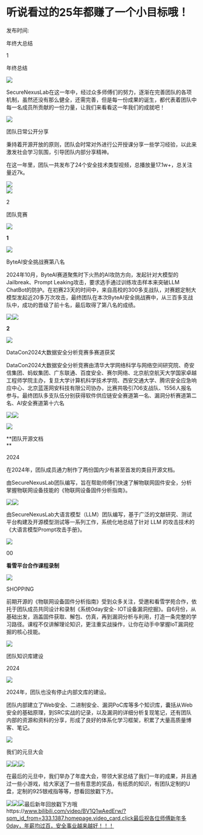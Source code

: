 # 听说看过的25年都赚了一个小目标哦！

发布时间: 

年终大总结

1

年终总结

![](/images/听说看过的25年都赚了一个小目标哦！/1752587193336.png)

SecureNexusLab在这一年中，经过众多师傅们的努力，逐渐在完善团队的各项机制，虽然还没有那么健全，还需完善，但是每一份成果的诞生，都代表着团队中每一名成员所贡献的一份力量，让我们来看看这一年我们的成就吧！

![](/images/听说看过的25年都赚了一个小目标哦！/1752587193592.png)

团队日常公开分享

秉持着开源开放的原则，团队会时常对外进行公开授课分享一些学习经验，以此来激发社会学习氛围，引导团队内部分享精神。

在这一年里，团队一共发布了24个安全技术类型视频，总播放量17.1w+，总关注量近7k。

![](/images/听说看过的25年都赚了一个小目标哦！/1752587193796.png)  
![](/images/听说看过的25年都赚了一个小目标哦！/1752587193876.jpg)

2

团队竞赛

![](/images/听说看过的25年都赚了一个小目标哦！/1752587193959.png)

  

**1**

![](/images/听说看过的25年都赚了一个小目标哦！/1752587194029.png)

ByteAI安全挑战赛第八名

2024年10月，ByteAI赛道聚焦时下火热的AI攻防方向，发起针对大模型的Jailbreak、Prompt
Leaking攻击，要求选手通过训练攻击样本来突破LLM
ChatBot的防护。在初赛23天的时间中，来自高校的300多支战队，对赛题定制大模型发起近20多万次攻击，最终团队在本次ByteAI安全挑战赛中，从三百多支战队中，成功的晋级了前十名，最后取得了第八名的成绩。

![](/images/听说看过的25年都赚了一个小目标哦！/1752587194147.png)![](/images/听说看过的25年都赚了一个小目标哦！/1752587194217.png)

**2**

![](/images/听说看过的25年都赚了一个小目标哦！/1752587194324.png)

DataCon2024大数据安全分析竞赛多赛道获奖

DataCon2024大数据安全分析竞赛由清华大学网络科学与网络空间研究院、奇安信集团、蚂蚁集团、广东联通、百度安全、赛尔网络、北京航空航天大学国家卓越工程师学院主办，复旦大学计算机科学技术学院、西安交通大学、腾讯安全应急响应中心、北京蓝莲网安科技有限公司协办，比赛共吸引706支战队、1556人报名参与。最终团队多支队伍分别获得软件供应链安全赛道第一名、漏洞分析赛道第二名、AI安全赛道第十六名

![](/images/听说看过的25年都赚了一个小目标哦！/1752587194420.png)![](/images/听说看过的25年都赚了一个小目标哦！/1752587194549.png)

  

![](/images/听说看过的25年都赚了一个小目标哦！/1752587194641.jpg)

**团队开源文档  
**

2024

在2024年，团队成员通力制作了两份国内少有甚至首发的类目开源文档。

由SecureNexusLab团队编写，旨在帮助师傅们快速了解物联网固件安全，分析掌握物联网设备技能的《物联网设备固件分析指南》。

![](/images/听说看过的25年都赚了一个小目标哦！/1752587194789.png)![](/images/听说看过的25年都赚了一个小目标哦！/1752587194884.jpg)

由SecureNexusLab大语言模型（LLM）团队编写，基于广泛的文献研究、测试平台构建及开源模型测试等一系列工作，系统化地总结了针对 LLM
的攻击技术的《大语言模型Prompt攻击手册》。

![](/images/听说看过的25年都赚了一个小目标哦！/1752587194982.png)

  

  

00

**看雪平台合作课程录制**

![](/images/听说看过的25年都赚了一个小目标哦！/1752587195162.png)

SHOPPING

前期开源的《物联网设备固件分析指南》受到众多关注，受邀和看雪学苑合作，依托于团队成员共同设计和录制《系统0day安全-
IOT设备漏洞挖掘》。自6月份，从基础出发，涵盖固件获取、解包、仿真，再到漏洞分析与利用，打造一条完整的学习路径。课程不仅讲解理论知识，更注重实战操作，让你在动手中掌握IoT漏洞挖掘的核心技能。

![](/images/听说看过的25年都赚了一个小目标哦！/1752587195267.png)

团队知识库建设

2024

![](/images/听说看过的25年都赚了一个小目标哦！/1752587195354.png)

2024年，团队也没有停止内部文库的建设。

团队内部建立了Web安全、二进制安全、漏洞PoC库等多个知识库，囊括从Web安全的基础原理，到SRC实战的记录，以及漏洞的详细分析复现笔记，还有团队内部的资源和资料的分享，形成了良好的体系化学习框架，积累了大量高质量博客、笔记。

![](/images/听说看过的25年都赚了一个小目标哦！/1752587195406.png)  

  

我们的元旦大会

![](/images/听说看过的25年都赚了一个小目标哦！/1752587195641.png)![](/images/听说看过的25年都赚了一个小目标哦！/1752587195727.png)![](/images/听说看过的25年都赚了一个小目标哦！/1752587195756.png)

在最后的元旦中，我们举办了年度大会，带领大家总结了我们一年的成果，并且通过一些小游戏，给大家送了一些有意思的奖品，有纸质的知识，有团队定制的U盘，定制的925银戒指等等，想看回放戳下方。

![](/images/听说看过的25年都赚了一个小目标哦！/1752587195867.jpg)![](/images/听说看过的25年都赚了一个小目标哦！/1752587195946.jpg)![](/images/听说看过的25年都赚了一个小目标哦！/1752587196028.jpg)最后新年回放戳下方哦https://www.bilibili.com/video/BV1Q1wAedErw/?spm_id_from=333.1387.homepage.video_card.click最后祝各位师傅新年多0day，年薪均过百，安全事业越来越好！！！


